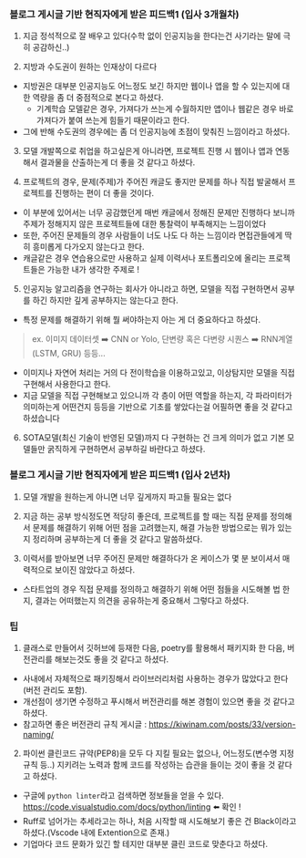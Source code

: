 ### 블로그 게시글 기반 현직자에게 받은 피드백1 (입사 3개월차)
1. 지금 정석적으로 잘 배우고 있다(수학 없이 인공지능을 한다는건 사기라는 말에 극히 공감하신..)

2. 지방과 수도권이 원하는 인재상이 다르다
- 지방권은 대부분 인공지능도 어느정도 보긴 하지만 웹이나 앱을 할 수 있는지에 대한 역량을 좀 더 중점적으로 본다고 하셨다.
    + 기계학습 모델같은 경우, 가져다가 쓰는게 수월하지만 앱이나 웹같은 경우 바로 가져다가 붙여 쓰는게 힘들기 때문이라고 한다.
- 그에 반해 수도권의 경우에는 좀 더 인공지능에 초점이 맞춰진 느낌이라고 하셨다.

3. 모델 개발쪽으로 취업을 하고싶은게 아니라면, 프로젝트 진행 시 웹이나 앱과 연동해서 결과물을 산출하는게 더 좋을 것 같다고 하셨다.

4. 프로젝트의 경우, 문제(주제)가 주어진 캐글도 좋지만 문제를 하나 직접 발굴해서 프로젝트를 진행하는 편이 더 좋을 것이다.
- 이 부분에 있어서는 너무 공감했던게 매번 캐글에서 정해진 문제만 진행하다 보니까 주제가 정해지지 않은 프로젝트들에 대한 통찰력이 부족해지는 느낌이었다
- 또한, 주어진 문제들의 경우 사람들이 너도 나도 다 하는 느낌이라 면접관들에게 딱히 흥미롭게 다가오지 않는다고 한다.
- 캐글같은 경우 연습용으로만 사용하고 실제 이력서나 포트폴리오에 올리는 프로젝트들은 가능한 내가 생각한 주제로 !

5. 인공지능 알고리즘을 연구하는 회사가 아니라고 하면, 모델을 직접 구현하면서 공부를 하긴 하지만 깊게 공부하지는 않는다고 한다.
- 특정 문제를 해결하기 위해 뭘 써야하는지 아는 게 더 중요하다고 하셨다. 
> ex. 이미지 데이터셋 ➡️ CNN or Yolo, 단변량 혹은 다변량 시퀀스 ➡️ RNN계열(LSTM, GRU) 등등...
- 이미지나 자연어 처리는 거의 다 전이학습을 이용하고있고, 이상탐지만 모델을 직접 구현해서 사용한다고 한다.
- 지금 모델을 직접 구현해보고 있으니까 각 층이 어떤 역할을 하는지, 각 파라미터가 의미하는게 어떤건지 등등을 기반으로 기초를 쌓았다는걸 어필하면 좋을 것 같다고 하셨습니다

6. SOTA모델(최신 기술이 반영된 모델)까지 다 구현하는 건 크게 의미가 없고 기본 모델들만 굵직하게 구현하면서 공부하길 바란다고 하셨다.

### 블로그 게시글 기반 현직자에게 받은 피드백1 (입사 2년차)
1. 모델 개발을 원하는게 아니면 너무 깊게까지 파고들 필요는 없다

2. 지금 하는 공부 방식정도면 적당히 좋은데, 프로젝트를 할 때는 직접 문제를 정의해서 문제를 해결하기 위해 어떤 점을 고려했는지, 해결 가능한 방법으로는 뭐가 있는지 정리하며 공부하는게 더 좋을 것 같다고 말씀하셨다.

3. 이력서를 받아보면 너무 주어진 문제만 해결하다가 온 케이스가 몇 분 보이셔서 매력적으로 보이진 않았다고 하셨다.
- 스타트업의 경우 직접 문제를 정의하고 해결하기 위해 어떤 점들을 시도해볼 법 한지, 결과는 어떠했는지 의견을 공유하는게 중요해서 그렇다고 하셨다.

### 팁
1. 클래스로 만들어서 깃허브에 등재한 다음, poetry를 활용해서 패키지화 한 다음, 버전관리를 해보는것도 좋을 것 같다고 하셨다.
- 사내에서 자체적으로 패키징해서 라이브러리처럼 사용하는 경우가 많았다고 한다(버전 관리도 포함).
- 개선점이 생기면 수정하고 푸시해서 버전관리를 해본 경험이 있으면 좋을 것 같다고 하셨다.
- 참고하면 좋은 버전관리 규칙 게시글 : https://kiwinam.com/posts/33/version-naming/

2. 파이썬 클린코드 규약(PEP8)을 모두 다 지킬 필요는 없으나, 어느정도(변수명 지정 규칙 등..) 지키려는 노력과 함께 코드를 작성하는 습관을 들이는 것이 좋을 것 같다고 하셨다.
- 구글에 `python linter`라고 검색하면 정보들을 얻을 수 있다. https://code.visualstudio.com/docs/python/linting ⬅️ 확인 !
- Ruff로 넘어가는 추세라고는 하나, 처음 시작할 때 시도해보기 좋은 건 Black이라고 하셨다.(Vscode 내에 Extention으로 존재.)
- 기업마다 코드 문화가 있긴 할 테지만 대부분 클린 코드로 맞춘다고 하셨다.